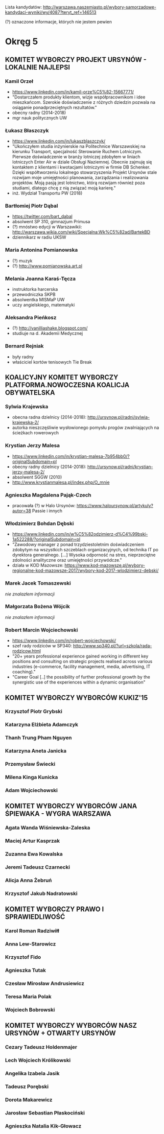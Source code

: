 Lista kandydatów: http://warszawa.naszemiasto.pl/wybory-samorzadowe-kandydaci-wyniki/wy/4087?teryt_ref=146513

(?) oznaczone informacje, których nie jestem pewien

# Okręg 5

## KOMITET WYBORCZY PROJEKT URSYNÓW - LOKALNIE NAJLEPSI
### Kamil Orzeł

- https://www.linkedin.com/in/kamil-orze%C5%82-15667771/
- "Dostarczałem produkty klientom, wizje współpracownikom i idee mieszkańcom. Szerokie doświadczenie z różnych dziedzin pozwala na osiąganie ponadprzeciętnych
  rezultatów."
- obecny radny (2014-2018)
- mgr nauk politycznych UW

### Łukasz Błaszczyk

- https://www.linkedin.com/in/lukaszblaszczyk/
- "Ukończyłem studia inżynierskie na Politechnice Warszawskiej na kierunku Transport, specjalność Sterowanie Ruchem Lotniczym. Pierwsze doświadczenie w branży lotniczej zdobyłem w liniach lotniczych Enter Air w dziale Obsługi Naziemnej. Obecnie zajmuję się kontaktem z klientami i kwotacjami lotniczymi w firmie DB Schenker. 
Dzięki współtworzeniu lokalnego stowarzyszenia Projekt Ursynów stale rozwijam moje umiejętności planowania, zarządzania i realizowania projektów.
Moją pasją jest lotnictwo, którą rozwijam również poza studiami, dlatego chcę z nią związać moją
karierę."
- inż. Wydział Transportu PW (2018)

### Bartłomiej Piotr Dąbal

- https://twitter.com/bart_dabal
- absolwent SP 310, gimnazjum Primusa
- (?) mnóstwo edycji w Warszawikii: http://warszawa.wikia.com/wiki/Specjalna:Wk%C5%82ad/BartekBD
- dziennikarz w radiu UKSW

### Maria Antonina Pomianowska

- (?) muzyk
- (?) http://www.pomianowska.art.pl

### Melania Joanna Karaś-Tęcza

- instruktorka harcerska
- przewodniczka SKPB
- absolwentka MISMaP UW
- uczy angielskiego, matematyki

### Aleksandra Pieńkosz

- (?) http://vanilliashake.blogspot.com/
- studiuje na d. Akademii Medycznej

### Bernard Rejniak

- były radny
- właściciel kortów tenisowych Tie Break

## KOALICYJNY KOMITET WYBORCZY PLATFORMA.NOWOCZESNA KOALICJA OBYWATELSKA
### Sylwia Krajewska

- obecna radna dzielnicy (2014-2018): http://ursynow.pl/radni/sylwia-krajewska-2/
- autorka nieszczęśliwie wysłowionego pomysłu progów zwalniających na ścieżkach rowerowych

### Krystian Jerzy Malesa

- https://www.linkedin.com/in/krystian-malesa-7b954bb0/?originalSubdomain=pl
- obecny radny dzielnicy (2014-2018): http://ursynow.pl/radni/krystian-jerzy-malesa-2/
- absolwent SGGW (2010)
- http://www.krystianmalesa.pl/index.php/O_mnie

### Agnieszka Magdalena Pająk-Czech

- pracowała (?) w Halo Ursynów:
  https://www.haloursynow.pl/artykuly?autor=38 
  Passie i innych

### Włodzimierz Bohdan Dębski

- https://www.linkedin.com/in/w%C5%82odzimierz-d%C4%99bski-1a522288/?originalSubdomain=pl
- "Zawodowy manager z ponad trzydziestoletnim doświadczeniem zdobytym na wszystkich szczeblach organizacyjnych, od technika IT po dyrektora generalnego. 
[...] Wysoka odporność na stres, nieprzeciętne zdolności analityczne oraz umiejętności
przywódcze."
- działa w KOD Mazowsze: https://www.kod-mazowsze.pl/wybory-regionalne-kod-mazowsze-2017/wybory-kod-2017-wlodzimierz-debski/

### Marek Jacek Tomaszewski

*nie znalazłem informacji*

### Małgorzata Bożena Wójcik

*nie znalazłem informacji*

### Robert Marcin Wojciechowski

- https://www.linkedin.com/in/robert-wojciechowski/
- szef rady rodziców w SP340: http://www.sp340.pl/?url=szkola/rada-rodzicow.html
- "20+ years professional experience gained working in different key positions and consulting on strategic projects realised across various industries (e-commerce, facility management, media, advertising, IT
coaching)."
- "Career Goal [..] the possibility of further professional growth by the synergistic use of the experiences within a dynamic organisation"

## KOMITET WYBORCZY WYBORCÓW KUKIZ'15
###  Krzysztof Piotr Grybski
### Katarzyna Elżbieta Adamczyk
### Thanh Trung Pham Nguyen
### Katarzyna Aneta Janicka
### Przemysław Świecki
### Milena Kinga Kunicka
### Adam Wojciechowski

## KOMITET WYBORCZY WYBORCÓW JANA ŚPIEWAKA - WYGRA WARSZAWA
### Agata Wanda Wiśniewska-Zaleska
### Maciej Artur Kasprzak
### Zuzanna Ewa Kowalska
### Jeremi Tadeusz Czarnecki
### Alicja Anna Żebruń
### Krzysztof Jakub Nadratowski

## KOMITET WYBORCZY PRAWO I SPRAWIEDLIWOŚĆ
### Karol Roman Radziwiłł
### Anna Lew-Starowicz
### Krzysztof Fido
### Agnieszka Tutak
### Czesław Mirosław Andrusiewicz
### Teresa Maria Polak
### Wojciech Bobrowski

## KOMITET WYBORCZY WYBORCÓW NASZ URSYNÓW + OTWARTY URSYNÓW
### Cezary Tadeusz Holdenmajer
### Lech Wojciech Królikowski
### Angelika Izabela Jasik
### Tadeusz Porębski
### Dorota Makarewicz
### Jarosław Sebastian Płaskociński
### Agnieszka Natalia Kik-Głowacz
